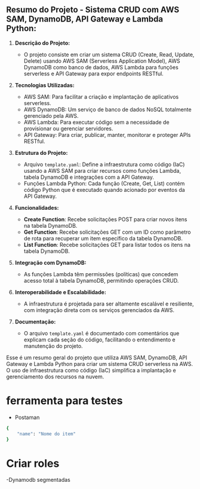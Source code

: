 ## Resumo do Projeto - Sistema CRUD com AWS SAM, DynamoDB, API Gateway e Lambda Python:

1. **Descrição do Projeto:**
    - O projeto consiste em criar um sistema CRUD (Create, Read, Update, Delete) usando AWS SAM (Serverless Application Model), AWS DynamoDB como banco de dados, AWS Lambda para funções serverless e API Gateway para expor endpoints RESTful.

2. **Tecnologias Utilizadas:**
    - AWS SAM: Para facilitar a criação e implantação de aplicativos serverless.
    - AWS DynamoDB: Um serviço de banco de dados NoSQL totalmente gerenciado pela AWS.
    - AWS Lambda: Para executar código sem a necessidade de provisionar ou gerenciar servidores.
    - API Gateway: Para criar, publicar, manter, monitorar e proteger APIs RESTful.

3. **Estrutura do Projeto:**
    - Arquivo `template.yaml`: Define a infraestrutura como código (IaC) usando a AWS SAM para criar recursos como funções Lambda, tabela DynamoDB e integrações com a API Gateway.
    - Funções Lambda Python: Cada função (Create, Get, List) contém código Python que é executado quando acionado por eventos da API Gateway.

4. **Funcionalidades:**
    - **Create Function**: Recebe solicitações POST para criar novos itens na tabela DynamoDB.
    - **Get Function**: Recebe solicitações GET com um ID como parâmetro de rota para recuperar um item específico da tabela DynamoDB.
    - **List Function**: Recebe solicitações GET para listar todos os itens na tabela DynamoDB.

5. **Integração com DynamoDB:**
    - As funções Lambda têm permissões (políticas) que concedem acesso total à tabela DynamoDB, permitindo operações CRUD.

6. **Interoperabilidade e Escalabilidade:**
    - A infraestrutura é projetada para ser altamente escalável e resiliente, com integração direta com os serviços gerenciados da AWS.

7. **Documentação:**
    - O arquivo `template.yaml` é documentado com comentários que explicam cada seção do código, facilitando o entendimento e manutenção do projeto.

Esse é um resumo geral do projeto que utiliza AWS SAM, DynamoDB, API Gateway e Lambda Python para criar um sistema CRUD serverless na AWS. O uso de infraestrutura como código (IaC) simplifica a implantação e gerenciamento dos recursos na nuvem.



# ferramenta para testes 
  - Postaman

```bash
{
    "name": "Nome do item"
}
```

# Criar roles
  -Dynamodb segmentadas




